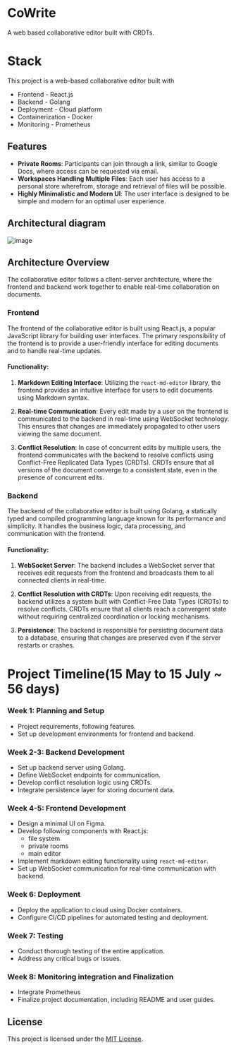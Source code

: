 # CoWrite
A web based collaborative editor built with CRDTs.

# Stack

This project is a web-based collaborative editor built with 
- Frontend - React.js
- Backend - Golang
- Deployment - Cloud platform
- Containerization - Docker
- Monitoring - Prometheus

## Features

- **Private Rooms**: Participants can join through a link, similar to Google Docs, where access can be requested via email.
- **Workspaces Handling Multiple Files**: Each user has access to a personal store wherefrom, storage and retrieval of files will be possible.
- **Highly Minimalistic and Modern UI**: The user interface is designed to be simple and modern for an optimal user experience.

## Architectural diagram
![image](https://github.com/oceakun/CoWrite/assets/83641627/9a7a2e94-dd3e-475f-ac0d-1b5fb852e7a2)


## Architecture Overview

The collaborative editor follows a client-server architecture, where the frontend and backend work together to enable real-time collaboration on documents.

### Frontend

The frontend of the collaborative editor is built using React.js, a popular JavaScript library for building user interfaces. The primary responsibility of the frontend is to provide a user-friendly interface for editing documents and to handle real-time updates.

#### Functionality:

1. **Markdown Editing Interface**: Utilizing the `react-md-editor` library, the frontend provides an intuitive interface for users to edit documents using Markdown syntax.

2. **Real-time Communication**: Every edit made by a user on the frontend is communicated to the backend in real-time using WebSocket technology. This ensures that changes are immediately propagated to other users viewing the same document.

3. **Conflict Resolution**: In case of concurrent edits by multiple users, the frontend communicates with the backend to resolve conflicts using Conflict-Free Replicated Data Types (CRDTs). CRDTs ensure that all versions of the document converge to a consistent state, even in the presence of concurrent edits.

### Backend

The backend of the collaborative editor is built using Golang, a statically typed and compiled programming language known for its performance and simplicity. It handles the business logic, data processing, and communication with the frontend.

#### Functionality:

1. **WebSocket Server**: The backend includes a WebSocket server that receives edit requests from the frontend and broadcasts them to all connected clients in real-time.

2. **Conflict Resolution with CRDTs**: Upon receiving edit requests, the backend utilizes a system built with Conflict-Free Data Types (CRDTs) to resolve conflicts. CRDTs ensure that all clients reach a convergent state without requiring centralized coordination or locking mechanisms.

3. **Persistence**: The backend is responsible for persisting document data to a database, ensuring that changes are preserved even if the server restarts or crashes.

# Project Timeline(15 May to 15 July ~ 56 days)

### Week 1: Planning and Setup
- Project requirements, following features.
- Set up development environments for frontend and backend.

### Week 2-3: Backend Development
- Set up backend server using Golang.
- Define WebSocket endpoints for communication.
- Develop conflict resolution logic using CRDTs.
- Integrate persistence layer for storing document data.

### Week 4-5: Frontend Development
- Design a minimal UI on Figma.
- Develop following components with React.js:
  - file system
  - private rooms
  - main editor
- Implement markdown editing functionality using `react-md-editor`.
- Set up WebSocket communication for real-time communication with backend.

### Week 6: Deployment
- Deploy the application to cloud using Docker containers.
- Configure CI/CD pipelines for automated testing and deployment.

### Week 7: Testing
- Conduct thorough testing of the entire application.
- Address any critical bugs or issues.

### Week 8: Monitoring integration and Finalization
- Integrate Prometheus
- Finalize project documentation, including README and user guides.


## License
This project is licensed under the [MIT License](LICENSE).
